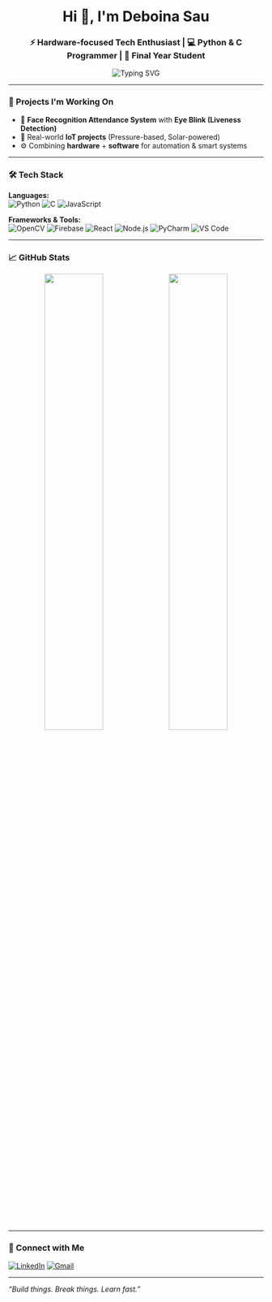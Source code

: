 <h1 align="center">Hi 👋, I'm Deboina Sau</h1>
<h3 align="center">⚡ Hardware-focused Tech Enthusiast | 💻 Python & C Programmer | 🔬 Final Year Student</h3>

<p align="center">
  <img src="https://readme-typing-svg.demolab.com?font=Fira+Code&size=20&pause=1000&color=F72C2C&center=true&vCenter=true&width=435&lines=Passionate+about+IoT+and+AI;Loves+building+real-world+solutions;Always+learning+and+creating" alt="Typing SVG" />
</p>

---

### 🚀 Projects I'm Working On
- 🎯 **Face Recognition Attendance System** with **Eye Blink (Liveness Detection)**
- 🔧 Real-world **IoT projects** (Pressure-based, Solar-powered)
- ⚙️ Combining **hardware** + **software** for automation & smart systems

---

### 🛠️ Tech Stack

**Languages:**  
![Python](https://img.shields.io/badge/Python-3776AB?style=flat-square&logo=python&logoColor=white)
![C](https://img.shields.io/badge/C-00599C?style=flat-square&logo=c&logoColor=white)
![JavaScript](https://img.shields.io/badge/JavaScript-F7DF1E?style=flat-square&logo=javascript&logoColor=black)

**Frameworks & Tools:**  
![OpenCV](https://img.shields.io/badge/OpenCV-5C3EE8?style=flat-square&logo=opencv&logoColor=white)
![Firebase](https://img.shields.io/badge/Firebase-FFCA28?style=flat-square&logo=firebase&logoColor=black)
![React](https://img.shields.io/badge/React-20232A?style=flat-square&logo=react&logoColor=61DAFB)
![Node.js](https://img.shields.io/badge/Node.js-339933?style=flat-square&logo=nodedotjs&logoColor=white)
![PyCharm](https://img.shields.io/badge/PyCharm-000000?style=flat-square&logo=pycharm&logoColor=white)
![VS Code](https://img.shields.io/badge/VS%20Code-007ACC?style=flat-square&logo=visual-studio-code&logoColor=white)

---

### 📈 GitHub Stats

<p align="center">
  <img src="https://github-readme-stats.vercel.app/api?username=debolinasau&show_icons=true&theme=radical" width="48%" />
  <img src="https://github-readme-stats.vercel.app/api/top-langs/?username=debolinasau&layout=compact&theme=radical" width="48%" />
</p>

---

### 🔗 Connect with Me
[![LinkedIn](https://img.shields.io/badge/LinkedIn-blue?style=flat-square&logo=linkedin&logoColor=white)](https://www.linkedin.com/in/debolina-sau-89460b311)
[![Gmail](https://img.shields.io/badge/Gmail-D14836?style=flat-square&logo=gmail&logoColor=white)](mailto:your.email@example.com)

---

_“Build things. Break things. Learn fast.”_
